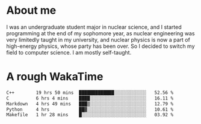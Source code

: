 # About me

I was an undergraduate student major in nuclear science, and I started programming at the end of my sophomore year, as nuclear engineering was very limitedly taught in my university, and nuclear physics is now a part of high-energy physics, whose party has been over. So I decided to switch my field to computer science. I am mostly self-taught.


# A rough WakaTime

<!--START_SECTION:waka-->

```txt
C++        19 hrs 50 mins  █████████████░░░░░░░░░░░░   52.56 %
C          6 hrs 4 mins    ████░░░░░░░░░░░░░░░░░░░░░   16.11 %
Markdown   4 hrs 49 mins   ███▒░░░░░░░░░░░░░░░░░░░░░   12.79 %
Python     4 hrs           ██▓░░░░░░░░░░░░░░░░░░░░░░   10.61 %
Makefile   1 hr 28 mins    █░░░░░░░░░░░░░░░░░░░░░░░░   03.92 %
```

<!--END_SECTION:waka-->
